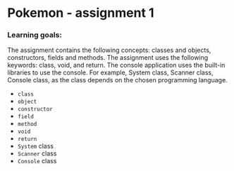 # Pokemon - assignment 1


### Learning goals:

The assignment contains the following concepts: classes and objects, constructors, fields and methods.
The assignment uses the following keywords: class, void, and return.
The console application uses the built-in libraries to use the console. For example, System class, Scanner class, Console class, as the class depends on the chosen programming language.

- `class`  
- `object`  
- `constructor`  
- `field`   
- `method`  
- `void`  
- `return`  
- `System` class
- `Scanner` class
- `Console` class  




